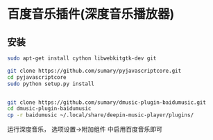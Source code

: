 百度音乐插件(深度音乐播放器)
========================

安装
----

```bash
sudo apt-get install cython libwebkitgtk-dev git

git clone https://github.com/sumary/pyjavascriptcore.git
cd pyjavascriptcore
sudo python setup.py install


git clone https://github.com/sumary/dmusic-plugin-baidumusic.git
cd dmusic-plugin-baidumusic
cp -r baidumusic ~/.local/share/deepin-music-player/plugins/
```
运行深度音乐， 选项设置->附加组件 中启用百度音乐即可

